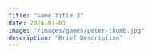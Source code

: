 ```yaml
---
title: "Game Title 3"
date: 2024-01-01
image: "/images/games/peter-thumb.jpg"
description: "Brief Description"
---
```

